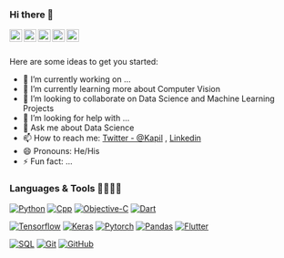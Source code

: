 ### Hi there 👋

<a href="https://twitter.com/kappu2512">
  <img align="left" alt="Kapil's Twitter" width="22px" src="https://cdn.jsdelivr.net/npm/simple-icons@v3/icons/twitter.svg" />
</a>
<a href="https://www.linkedin.com/in/kapilahuja11/">
  <img align="left" alt="Kapil's Linkdein" width="22px" src="https://cdn.jsdelivr.net/npm/simple-icons@v3/icons/linkedin.svg" />
</a>
<a href="https://github.com/kapilahuja11">
  <img align="left" alt="Kapil's Github" width="22px" src="https://cdn.jsdelivr.net/npm/simple-icons@v3/icons/github.svg" />
</a>
<a href="https://www.instagram.com/kappu11/?hl=en">
  <img align="left" alt="Kapil's Instagram" width="22px" src="https://cdn.jsdelivr.net/npm/simple-icons@v3/icons/instagram.svg" />
</a>
<a href="https://www.facebook.com/kapil.ahuja2/">
  <img align="left" alt="Kapil's Facebook" width="22px" src="https://cdn.jsdelivr.net/npm/simple-icons@v3/icons/facebook.svg" />
</a>
<br/>
<br/>


Here are some ideas to get you started:

- 🔭 I’m currently working on ...
- 🌱 I’m currently learning more about Computer Vision
- 👯 I’m looking to collaborate on Data Science and Machine Learning Projects
- 🤔 I’m looking for help with ...
- 💬 Ask me about Data Science 
- 📫 How to reach me:  [Twitter - @Kapil](https://twitter.com/kappu2512) , [Linkedin](https://www.linkedin.com/in/kapilahuja11/)
- 😄 Pronouns: He/His
- ⚡ Fun fact: ...


### Languages & Tools 🔦🔬💉🧪


[![Python](https://img.shields.io/badge/Python-FFA500?style=flat&logo=python&logoColor=white)](https://www.python.org)
[![Cpp](https://img.shields.io/badge/Cpp-c%2B%2B-yellow)](https://isocpp.org/) 
[![Objective-C](https://img.shields.io/badge/-Objective--C-gray?style=flat)](https://developer.apple.com/library/archive/documentation/Cocoa/Conceptual/ProgrammingWithObjectiveC/Introduction/Introduction.html)
[![Dart](https://img.shields.io/badge/Dart-0175C2?style=flat&logo=dart&logoColor=white)](https://dart.dev) 

[![Tensorflow](https://img.shields.io/badge/Tensorflow-tf-orange)](https://www.tensorflow.org/)
[![Keras](https://img.shields.io/badge/Keras-keras-red)](https://keras.io/)
[![Pytorch](https://img.shields.io/badge/Pytorch-torch-red)](https://pytorch.org/)
[![Pandas](https://img.shields.io/badge/Pandas%20-pd-blue)](https://pandas.pydata.org/)
[![Flutter](https://img.shields.io/badge/Flutter-218CF9?style=flat&logo=flutter&logoColor=white)](https://flutter.dev)

[![SQL](https://img.shields.io/badge/SQL-sql-ff69b4)](https://www.sql.org/)
[![Git](https://img.shields.io/badge/Git-F05032?style=flat&logo=git&logoColor=white)](https://git-scm.com) 
[![GitHub](https://img.shields.io/badge/GitHub-181717?style=flat&logo=github&logoColor=white)](https://github.com/duonghominhhuy) 
